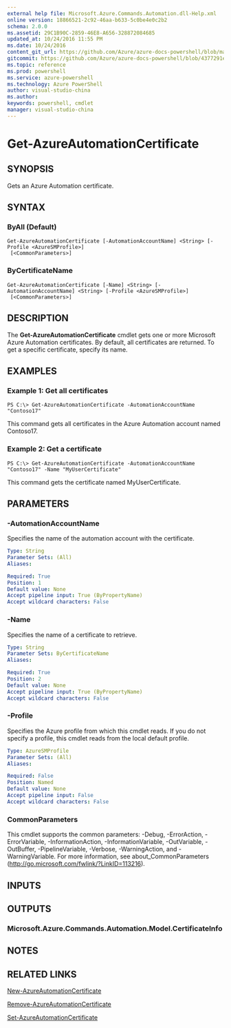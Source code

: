 ```yaml
---
external help file: Microsoft.Azure.Commands.Automation.dll-Help.xml
online version: 18866521-2c92-46aa-b633-5c0be4e0c2b2
schema: 2.0.0
ms.assetid: 29C1B90C-2859-46E8-A656-328872084685
updated_at: 10/24/2016 11:55 PM
ms.date: 10/24/2016
content_git_url: https://github.com/Azure/azure-docs-powershell/blob/master/azureps-cmdlets-docs/ServiceManagement/Azure.Automation/v3.0.0/Get-AzureAutomationCertificate.md
gitcommit: https://github.com/Azure/azure-docs-powershell/blob/4377291ee360e58e2c1c5d644155daf6a0279055/azureps-cmdlets-docs/ServiceManagement/Azure.Automation/v3.0.0/Get-AzureAutomationCertificate.md
ms.topic: reference
ms.prod: powershell
ms.service: azure-powershell
ms.technology: Azure PowerShell
author: visual-studio-china
ms.author: 
keywords: powershell, cmdlet
manager: visual-studio-china
---
```


# Get-AzureAutomationCertificate

## SYNOPSIS
Gets an Azure Automation certificate.

## SYNTAX

### ByAll (Default)
```
Get-AzureAutomationCertificate [-AutomationAccountName] <String> [-Profile <AzureSMProfile>]
 [<CommonParameters>]
```

### ByCertificateName
```
Get-AzureAutomationCertificate [-Name] <String> [-AutomationAccountName] <String> [-Profile <AzureSMProfile>]
 [<CommonParameters>]
```

## DESCRIPTION
The **Get-AzureAutomationCertificate** cmdlet gets one or more Microsoft Azure Automation certificates.
By default, all certificates are returned.
To get a specific certificate, specify its name.

## EXAMPLES

### Example 1: Get all certificates
```
PS C:\> Get-AzureAutomationCertificate -AutomationAccountName "Contoso17"
```

This command gets all certificates in the Azure Automation account named Contoso17.

### Example 2: Get a certificate
```
PS C:\> Get-AzureAutomationCertificate -AutomationAccountName "Contoso17" -Name "MyUserCertificate"
```

This command gets the certificate named MyUserCertificate.

## PARAMETERS

### -AutomationAccountName
Specifies the name of the automation account with the certificate.

```yaml
Type: String
Parameter Sets: (All)
Aliases: 

Required: True
Position: 1
Default value: None
Accept pipeline input: True (ByPropertyName)
Accept wildcard characters: False
```

### -Name
Specifies the name of a certificate to retrieve.

```yaml
Type: String
Parameter Sets: ByCertificateName
Aliases: 

Required: True
Position: 2
Default value: None
Accept pipeline input: True (ByPropertyName)
Accept wildcard characters: False
```

### -Profile
Specifies the Azure profile from which this cmdlet reads.
If you do not specify a profile, this cmdlet reads from the local default profile.

```yaml
Type: AzureSMProfile
Parameter Sets: (All)
Aliases: 

Required: False
Position: Named
Default value: None
Accept pipeline input: False
Accept wildcard characters: False
```

### CommonParameters
This cmdlet supports the common parameters: -Debug, -ErrorAction, -ErrorVariable, -InformationAction, -InformationVariable, -OutVariable, -OutBuffer, -PipelineVariable, -Verbose, -WarningAction, and -WarningVariable. For more information, see about_CommonParameters (http://go.microsoft.com/fwlink/?LinkID=113216).

## INPUTS

## OUTPUTS

### Microsoft.Azure.Commands.Automation.Model.CertificateInfo

## NOTES

## RELATED LINKS

[New-AzureAutomationCertificate](xref:ServiceManagement/Azure.Automation/v3.0.0/New-AzureAutomationCertificate.md)

[Remove-AzureAutomationCertificate](xref:ServiceManagement/Azure.Automation/v3.0.0/Remove-AzureAutomationCertificate.md)

[Set-AzureAutomationCertificate](xref:ServiceManagement/Azure.Automation/v3.0.0/Set-AzureAutomationCertificate.md)


